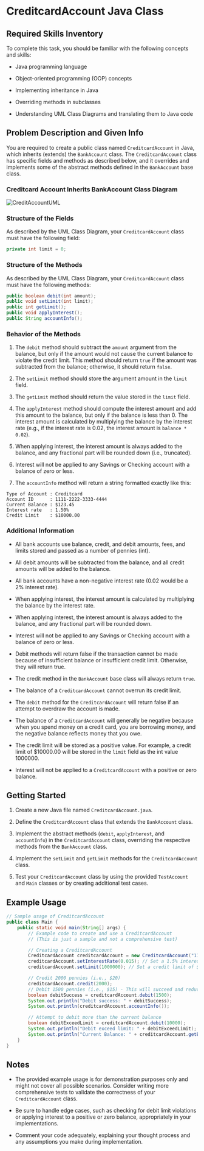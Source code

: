 # CreditcardAccount Java Class 

## Required Skills Inventory
To complete this task, you should be familiar with the following concepts and skills:
- Java programming language

- Object-oriented programming (OOP) concepts
- Implementing inheritance in Java
- Overriding methods in subclasses
- Understanding UML Class Diagrams and translating them to Java code

## Problem Description and Given Info
You are required to create a public class named `CreditcardAccount` in Java, which inherits (extends) the `BankAccount` class. The `CreditcardAccount` class has specific fields and methods as described below, and it overrides and implements some of the abstract methods defined in the `BankAccount` base class.

### Creditcard Account Inherits BankAccount Class Diagram

  ![CreditAccountUML](https://github.com/user-attachments/assets/00c59c11-31e1-4d71-beca-12119eeefb9f)


### Structure of the Fields
As described by the UML Class Diagram, your `CreditcardAccount` class must have the following field:
```java
private int limit = 0;
```

### Structure of the Methods
As described by the UML Class Diagram, your `CreditcardAccount` class must have the following methods:
```java
public boolean debit(int amount);
public void setLimit(int limit);
public int getLimit();
public void applyInterest();
public String accountInfo();
```

### Behavior of the Methods
1. The `debit` method should subtract the `amount` argument from the balance, but only if the amount would not cause the current balance to violate the credit limit. This method should return `true` if the amount was subtracted from the balance; otherwise, it should return `false`.

2. The `setLimit` method should store the argument amount in the `limit` field.
3. The `getLimit` method should return the value stored in the `limit` field.
4. The `applyInterest` method should compute the interest amount and add this amount to the balance, but only if the balance is less than 0. The interest amount is calculated by multiplying the balance by the interest rate (e.g., if the interest rate is 0.02, the interest amount is `balance * 0.02`).
5. When applying interest, the interest amount is always added to the balance, and any fractional part will be rounded down (i.e., truncated).
6. Interest will not be applied to any Savings or Checking account with a balance of zero or less.
7. The `accountInfo` method will return a string formatted exactly like this:
```
Type of Account : Creditcard
Account ID      : 1111-2222-3333-4444
Current Balance : $123.45
Interest rate   : 1.50%
Credit Limit    : $10000.00
```

### Additional Information
- All bank accounts use balance, credit, and debit amounts, fees, and limits stored and passed as a number of pennies (int).

- All debit amounts will be subtracted from the balance, and all credit amounts will be added to the balance.
- All bank accounts have a non-negative interest rate (0.02 would be a 2% interest rate).
- When applying interest, the interest amount is calculated by multiplying the balance by the interest rate.
- When applying interest, the interest amount is always added to the balance, and any fractional part will be rounded down.
- Interest will not be applied to any Savings or Checking account with a balance of zero or less.
- Debit methods will return false if the transaction cannot be made because of insufficient balance or insufficient credit limit. Otherwise, they will return true.
- The credit method in the `BankAccount` base class will always return `true`.
- The balance of a `CreditcardAccount` cannot overrun its credit limit.
- The `debit` method for the `CreditcardAccount` will return false if an attempt to overdraw the account is made.
- The balance of a `CreditcardAccount` will generally be negative because when you spend money on a credit card, you are borrowing money, and the negative balance reflects money that you owe.
- The credit limit will be stored as a positive value. For example, a credit limit of $10000.00 will be stored in the `limit` field as the int value 1000000.
- Interest will not be applied to a `CreditcardAccount` with a positive or zero balance.

## Getting Started
1. Create a new Java file named `CreditcardAccount.java`.

2. Define the `CreditcardAccount` class that extends the `BankAccount` class.
3. Implement the abstract methods (`debit`, `applyInterest`, and `accountInfo`) in the `CreditcardAccount` class, overriding the respective methods from the `BankAccount` class.
4. Implement the `setLimit` and `getLimit` methods for the `CreditcardAccount` class.
5. Test your `CreditcardAccount` class by using the provided `TestAccount` and `Main` classes or by creating additional test cases.

## Example Usage
```java
// Sample usage of CreditcardAccount
public class Main {
    public static void main(String[] args) {
        // Example code to create and use a CreditcardAccount
        // (This is just a sample and not a comprehensive test)

        // Creating a CreditcardAccount
        CreditcardAccount creditcardAccount = new CreditcardAccount("1111-2222-3333-4444");
        creditcardAccount.setInterestRate(0.015); // Set a 1.5% interest rate
        creditcardAccount.setLimit(1000000); // Set a credit limit of $10000.00

        // Credit 2000 pennies (i.e., $20)
        creditcardAccount.credit(2000);
        // Debit 1500 pennies (i.e., $15) - This will succeed and reduce the balance to $5
        boolean debitSuccess = creditcardAccount.debit(1500);
        System.out.println("Debit success: " + debitSuccess);
        System.out.println(creditcardAccount.accountInfo());

        // Attempt to debit more than the current balance
        boolean debitExceedLimit = creditcardAccount.debit(10000);
        System.out.println("Debit exceed limit: " + debitExceedLimit);
        System.out.println("Current Balance: " + creditcardAccount.getBalance());
    }
}
```

## Notes
- The provided example usage is for demonstration purposes only and might not cover all possible scenarios. Consider writing more comprehensive tests to validate the correctness of your `CreditcardAccount` class.

- Be sure to handle edge cases, such as checking for debit limit violations or applying interest to a positive or zero balance, appropriately in your implementations.
- Comment your code adequately, explaining your thought process and any assumptions you make during implementation.
